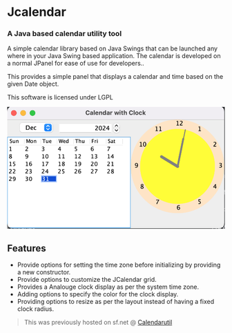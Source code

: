 # Jcalendar

### A Java based calendar utility tool 

A simple calendar library based on Java Swings that can be launched any where in your Java Swing based application. The calendar is developed on a normal JPanel for ease of use for developers..

This provides a simple panel that displays a calendar and time based on the given Date object. 

This software is licensed under LGPL

![Calendar demo image](/resources/JCalender-demo.png)

## Features
- Provide options for setting the time zone before initializing by providing a new constructor.
- Provide options to customize the JCalendar grid.
- Provides a Analouge clock display as per the system time zone.
- Adding options to specify the color for the clock display.
- Providing options to resize as per the layout instead of having a fixed clock radius.




> This was previously hosted on sf.net @ [Calendarutil](https://sourceforge.net/projects/calendarutil/)


